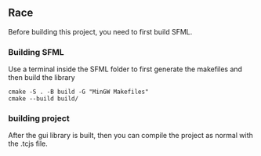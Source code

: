 ## Race
Before building this project, you need to first build SFML.
### Building SFML
Use a terminal inside the SFML folder to first generate the makefiles and then build the library
```
cmake -S . -B build -G "MinGW Makefiles"
cmake --build build/
```
### building project
After the gui library is built, then you can compile the project as normal with the .tcjs file.